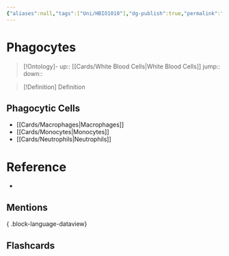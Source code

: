 ```yaml
---
{"aliases":null,"tags":["Uni/HBIO1010"],"dg-publish":true,"permalink":"/cards/phagocytes/","dgPassFrontmatter":true}
---
```


# Phagocytes

> [!Ontology]-
> up:: [[Cards/White Blood Cells\|White Blood Cells]]
> jump::
> down:: 

> [!Definition] Definition

## Phagocytic Cells

- [[Cards/Macrophages\|Macrophages]]
- [[Cards/Monocytes\|Monocytes]]
- [[Cards/Neutrophils\|Neutrophils]]

# Reference

- 

## Mentions


{ .block-language-dataview}

## Flashcards